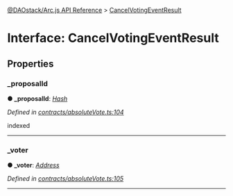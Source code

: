 [@DAOstack/Arc.js API Reference](../README.md) > [CancelVotingEventResult](../interfaces/cancelvotingeventresult.md)



# Interface: CancelVotingEventResult


## Properties
<a id="_proposalid"></a>

###  _proposalId

**●  _proposalId**:  *[Hash](../#hash)* 

*Defined in [contracts/absoluteVote.ts:104](https://github.com/daostack/arc.js/blob/6909d59/lib/contracts/absoluteVote.ts#L104)*



indexed




___

<a id="_voter"></a>

###  _voter

**●  _voter**:  *[Address](../#address)* 

*Defined in [contracts/absoluteVote.ts:105](https://github.com/daostack/arc.js/blob/6909d59/lib/contracts/absoluteVote.ts#L105)*





___



